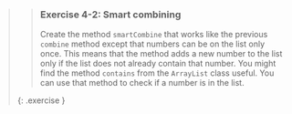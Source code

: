 >> ### Exercise 4-2: Smart combining
>>
>> Create the method `smartCombine` that works like the previous `combine` method except that numbers can be on the list only once. This means that the method adds a new number to the list only if the list does not already contain that number. You might find the method `contains` from the `ArrayList` class useful. You can use that method to check if a number is in the list.
>>
>{: .exercise }